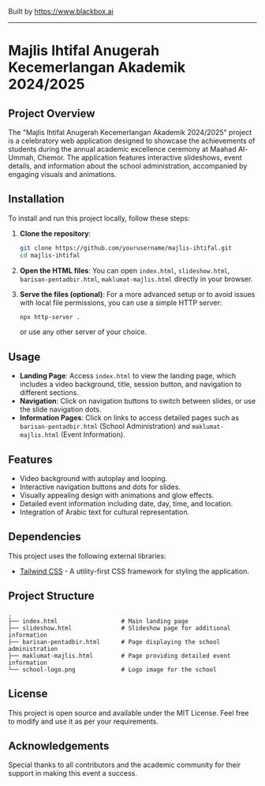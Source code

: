 
Built by https://www.blackbox.ai

---

# Majlis Ihtifal Anugerah Kecemerlangan Akademik 2024/2025

## Project Overview
The "Majlis Ihtifal Anugerah Kecemerlangan Akademik 2024/2025" project is a celebratory web application designed to showcase the achievements of students during the annual academic excellence ceremony at Maahad Al-Ummah, Chemor. The application features interactive slideshows, event details, and information about the school administration, accompanied by engaging visuals and animations.

## Installation
To install and run this project locally, follow these steps:

1. **Clone the repository**:
   ```bash
   git clone https://github.com/yourusername/majlis-ihtifal.git
   cd majlis-ihtifal
   ```

2. **Open the HTML files**:
   You can open `index.html`, `slideshow.html`, `barisan-pentadbir.html`, `maklumat-majlis.html` directly in your browser.

3. **Serve the files (optional)**:
   For a more advanced setup or to avoid issues with local file permissions, you can use a simple HTTP server:
   ```bash
   npx http-server .
   ```
   or use any other server of your choice.

## Usage
- **Landing Page**: Access `index.html` to view the landing page, which includes a video background, title, session button, and navigation to different sections.
- **Navigation**: Click on navigation buttons to switch between slides, or use the slide navigation dots.
- **Information Pages**: Click on links to access detailed pages such as `barisan-pentadbir.html` (School Administration) and `maklumat-majlis.html` (Event Information).

## Features
- Video background with autoplay and looping.
- Interactive navigation buttons and dots for slides.
- Visually appealing design with animations and glow effects.
- Detailed event information including date, day, time, and location.
- Integration of Arabic text for cultural representation.

## Dependencies
This project uses the following external libraries:
- [Tailwind CSS](https://tailwindcss.com/) - A utility-first CSS framework for styling the application.

## Project Structure
```
.
├── index.html                  # Main landing page
├── slideshow.html              # Slideshow page for additional information
├── barisan-pentadbir.html      # Page displaying the school administration
├── maklumat-majlis.html        # Page providing detailed event information
└── school-logo.png             # Logo image for the school
```

## License
This project is open source and available under the MIT License. Feel free to modify and use it as per your requirements.

## Acknowledgements
Special thanks to all contributors and the academic community for their support in making this event a success.